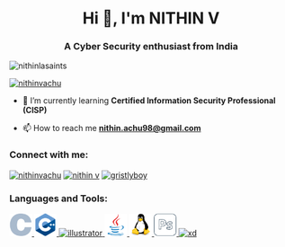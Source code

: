 <h1 align="center">Hi 👋, I'm NITHIN V</h1>
<h3 align="center">A Cyber Security enthusiast from India</h3>

<p align="left"> <img src="https://komarev.com/ghpvc/?username=nithinlasaints&label=Profile%20views&color=0011ff&style=flat-square" alt="nithinlasaints" /> </p>

<p align="left"> <a href="https://twitter.com/nithinvachu" target="blank"><img src="https://img.shields.io/twitter/follow/nithinvachu?logo=twitter&style=for-the-badge" alt="nithinvachu" /></a> </p>

- 🌱 I’m currently learning **Certified Information Security Professional (CISP)**

- 📫 How to reach me **nithin.achu98@gmail.com**

<h3 align="left">Connect with me:</h3>
<p align="left">
<a href="https://twitter.com/nithinvachu" target="blank"><img align="center" src="https://cdn.jsdelivr.net/npm/simple-icons@3.0.1/icons/twitter.svg" alt="nithinvachu" height="30" width="40" /></a>
<a href="https://linkedin.com/in/nithin v" target="blank"><img align="center" src="https://cdn.jsdelivr.net/npm/simple-icons@3.0.1/icons/linkedin.svg" alt="nithin v" height="30" width="40" /></a>
<a href="https://fb.com/gristlyboy" target="blank"><img align="center" src="https://cdn.jsdelivr.net/npm/simple-icons@3.0.1/icons/facebook.svg" alt="gristlyboy" height="30" width="40" /></a>
</p>

<h3 align="left">Languages and Tools:</h3>
<p align="left"> <a href="https://www.cprogramming.com/" target="_blank"> <img src="https://raw.githubusercontent.com/devicons/devicon/master/icons/c/c-original.svg" alt="c" width="40" height="40"/> </a> <a href="https://www.w3schools.com/cpp/" target="_blank"> <img src="https://raw.githubusercontent.com/devicons/devicon/master/icons/cplusplus/cplusplus-original.svg" alt="cplusplus" width="40" height="40"/> </a> <a href="https://www.adobe.com/in/products/illustrator.html" target="_blank"> <img src="https://www.vectorlogo.zone/logos/adobe_illustrator/adobe_illustrator-icon.svg" alt="illustrator" width="40" height="40"/> </a> <a href="https://www.java.com" target="_blank"> <img src="https://raw.githubusercontent.com/devicons/devicon/master/icons/java/java-original.svg" alt="java" width="40" height="40"/> </a> <a href="https://www.linux.org/" target="_blank"> <img src="https://raw.githubusercontent.com/devicons/devicon/master/icons/linux/linux-original.svg" alt="linux" width="40" height="40"/> </a> <a href="https://www.photoshop.com/en" target="_blank"> <img src="https://raw.githubusercontent.com/devicons/devicon/master/icons/photoshop/photoshop-line.svg" alt="photoshop" width="40" height="40"/> </a> <a href="https://www.adobe.com/products/xd.html" target="_blank"> <img src="https://cdn.worldvectorlogo.com/logos/adobe-xd.svg" alt="xd" width="40" height="40"/> </a> </p>
